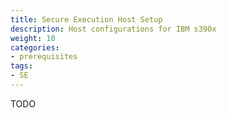 ```yaml
---
title: Secure Execution Host Setup 
description: Host configurations for IBM s390x
weight: 10
categories:
- prerequisites
tags:
- SE
---
```


TODO

